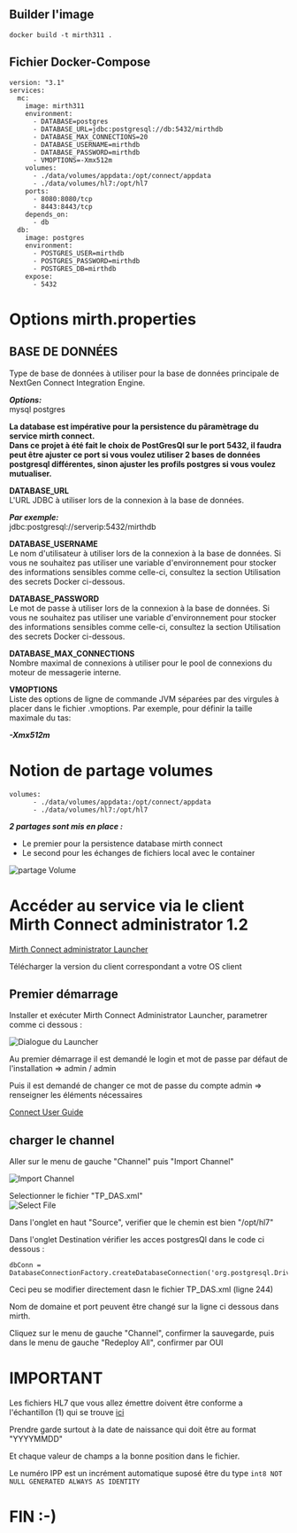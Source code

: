 ## Builder l'image  
```  
docker build -t mirth311 .  
```  
## Fichier Docker-Compose  

```
version: "3.1"
services:
  mc:
    image: mirth311
    environment:
      - DATABASE=postgres
      - DATABASE_URL=jdbc:postgresql://db:5432/mirthdb
      - DATABASE_MAX_CONNECTIONS=20
      - DATABASE_USERNAME=mirthdb
      - DATABASE_PASSWORD=mirthdb
      - VMOPTIONS=-Xmx512m
    volumes:
      - ./data/volumes/appdata:/opt/connect/appdata
      - ./data/volumes/hl7:/opt/hl7
    ports:
      - 8080:8080/tcp
      - 8443:8443/tcp
    depends_on:
      - db
  db:
    image: postgres
    environment:
      - POSTGRES_USER=mirthdb
      - POSTGRES_PASSWORD=mirthdb
      - POSTGRES_DB=mirthdb
    expose:
      - 5432
```

# Options mirth.properties

## BASE DE DONNÉES
Type de base de données à utiliser pour la base de données principale de NextGen Connect Integration Engine. 

***Options:***  
mysql
postgres

**La database est impérative pour la persistence du pâramètrage du service mirth connect.  
Dans ce projet à été fait le choix de PostGresQl sur le port 5432, il faudra peut être ajuster ce port si vous voulez utiliser 2 bases de données postgresql différentes, sinon ajuster les profils postgres si vous voulez mutualiser.**   

**DATABASE_URL**   
L'URL JDBC à utiliser lors de la connexion à la base de données. 

***Par exemple:***  
jdbc:postgresql://serverip:5432/mirthdb

**DATABASE_USERNAME**  
Le nom d'utilisateur à utiliser lors de la connexion à la base de données. Si vous ne souhaitez pas utiliser une variable d'environnement pour stocker des informations sensibles comme celle-ci, consultez la section Utilisation des secrets Docker ci-dessous.


**DATABASE_PASSWORD**  
Le mot de passe à utiliser lors de la connexion à la base de données. Si vous ne souhaitez pas utiliser une variable d'environnement pour stocker des informations sensibles comme celle-ci, consultez la section Utilisation des secrets Docker ci-dessous.


**DATABASE_MAX_CONNECTIONS**  
Nombre maximal de connexions à utiliser pour le pool de connexions du moteur de messagerie interne.


**VMOPTIONS**  
Liste des options de ligne de commande JVM séparées par des virgules à placer dans le fichier .vmoptions. Par exemple, pour définir la taille maximale du tas:

***-Xmx512m***  

# Notion de partage volumes  

```
volumes:
      - ./data/volumes/appdata:/opt/connect/appdata
      - ./data/volumes/hl7:/opt/hl7
```  

***2 partages sont mis en place :***  
- Le premier pour la persistence database mirth connect  
- Le second pour les échanges de fichiers local avec le container   


![partage Volume](https://gitlab.com/insa-hdf/architectures-orientees-services/-/raw/master/Mirth%20Connect%203.11/images/partage_container.png "partage volume")  

# Accéder au service via le client Mirth Connect administrator 1.2   

[Mirth Connect administrator Launcher](https://www.nextgen.com/products-and-services/nextgen-connect-integration-engine-downloads)  

Télécharger la version du client correspondant a votre OS client    

## Premier démarrage  

Installer et exécuter Mirth Connect Administrator Launcher, parametrer comme ci dessous :  

![Dialogue du Launcher](https://gitlab.com/insa-hdf/architectures-orientees-services/-/raw/master/Mirth%20Connect%203.11/images/mirth_administrator.png "Dialogue du Launcher")  

Au premier démarrage il est demandé le login et mot de passe par défaut de l'installation =>  admin / admin   

Puis il est demandé de changer ce mot de passe du compte admin => renseigner les éléments nécessaires  

[Connect User Guide](https://www.nextgen.com/-/media/files/nextgen-connect/nextgen-connect-311-user-guide.pdf)  

## charger le channel  

Aller sur le menu de gauche "Channel" puis "Import Channel"  

![Import Channel](https://gitlab.com/insa-hdf/architectures-orientees-services/-/raw/master/Mirth%20Connect%203.11/images/import_channel.png "Import Channel")  

Selectionner le fichier "TP_DAS.xml"  
![Select File](https://gitlab.com/insa-hdf/architectures-orientees-services/-/raw/master/Mirth%20Connect%203.11/images/select_channel.png "Select File")  

Dans l'onglet en haut "Source", verifier que le chemin est bien "/opt/hl7"  

Dans l'onglet Destination vérifier les acces postgresQl dans le code ci dessous :  

```
dbConn = DatabaseConnectionFactory.createDatabaseConnection('org.postgresql.Driver','jdbc:postgresql://**localhost:5432**/postgres','postgres','postgres');
```  
Ceci peu se modifier directement dasn le fichier TP_DAS.xml (ligne 244)  

Nom de domaine et port peuvent être changé sur la ligne ci dessous dans mirth.  

Cliquez sur le menu de gauche "Channel", confirmer la sauvegarde, puis dans le menu de gauche "Redeploy All", confirmer par OUI  

# IMPORTANT  

Les fichiers HL7 que vous allez émettre doivent être conforme a l'échantillon (1) qui se trouve [ici](https://gitlab.com/insa-hdf/architectures-orientees-services/-/blob/master/Mirth%20Connect%203.11/echantilon_1.hl7)  

Prendre garde surtout à la date de naissance qui doit être au format "YYYYMMDD"  

Et chaque valeur de champs a la bonne position dans le fichier.  

Le numéro IPP est un incrément automatique suposé être du type ```int8 NOT NULL GENERATED ALWAYS AS IDENTITY```  

# FIN  :-) 




